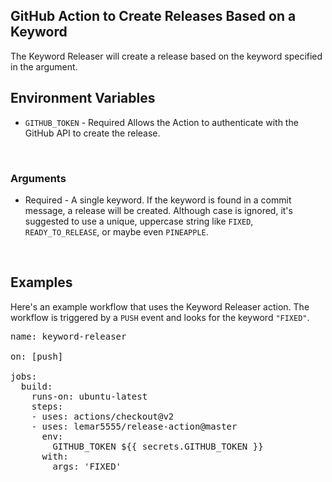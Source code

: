## GitHub Action to Create Releases Based on a Keyword
The Keyword Releaser will create a release based on the keyword specified in the argument.
<br>

## Environment Variables
* `GITHUB_TOKEN` - Required Allows the Action to authenticate with the GitHub API to create the release.
<br>

### Arguments
* Required - A single keyword. If the keyword is found in a commit message, a release will be created. Although case is ignored, it's suggested to use a unique, uppercase string like `FIXED`, `READY_TO_RELEASE`, or maybe even `PINEAPPLE`.
<br>

## Examples

Here's an example workflow that uses the Keyword Releaser action. The workflow is triggered by a `PUSH` event and looks for the keyword `"FIXED"`.

<pre>
name: keyword-releaser

on: [push]

jobs:
  build:
    runs-on: ubuntu-latest
    steps:
    - uses: actions/checkout@v2
    - uses: lemar5555/release-action@master
      env:
        GITHUB_TOKEN ${{ secrets.GITHUB_TOKEN }}
      with:
        args: 'FIXED'
</pre>